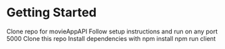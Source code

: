 # Getting Started

Clone repo for movieAppAPI
Follow setup instructions and run on any port 5000
Clone this repo
Install dependencies with npm install
npm run client
